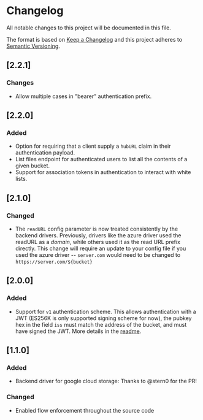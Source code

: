 # Changelog
All notable changes to this project will be documented in this file.

The format is based on [Keep a Changelog](https://keepachangelog.com/en/1.0.0/)
and this project adheres to [Semantic Versioning](https://semver.org/spec/v2.0.0.html).

## [2.2.1]
### Changes
- Allow multiple cases in "bearer" authentication prefix.

## [2.2.0]
### Added
- Option for requiring that a client supply a `hubURL` claim in their
  authentication payload.
- List files endpoint for authenticated users to list all the contents
  of a given bucket.
- Support for association tokens in authentication to interact with white
  lists.

## [2.1.0]
### Changed
- The `readURL` config parameter is now treated consistently by the
  backend drivers. Previously, drivers like the azure driver used
  the readURL as a _domain_, while others used it as the read URL
  prefix directly. This change will require an update to your config
  file if you used the azure driver -- `server.com` would need to be
  changed to `https://server.com/${bucket}`

## [2.0.0]
### Added
- Support for `v1` authentication scheme. This allows authentication
  with a JWT (ES256K is only supported signing scheme for now), the
  pubkey hex in the field `iss` must match the address of the bucket,
  and must have signed the JWT. More details in
  the [readme](../README.md#v1-authentication-scheme).

## [1.1.0]
### Added
- Backend driver for google cloud storage: Thanks to @stern0 for the PR!

### Changed
- Enabled flow enforcement throughout the source code
